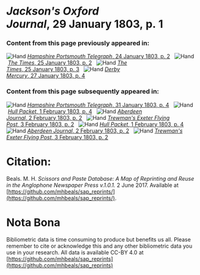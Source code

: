 # *Jackson's Oxford Journal*, 29 January 1803, p. 1  
  
### Content from this page previously appeared in:  
![Hand](http://scissorsandpaste.net/wp-content/uploads/2017/06/smallhandpointer.png) [*Hampshire Portsmouth Telegraph*, 24 January 1803, p. 2](https://mhbeals.github.io/sap_html/Hampshire-Portsmouth-Telegraph/Hampshire-Portsmouth-Telegraph-24-January-1803-p-2)  
![Hand](http://scissorsandpaste.net/wp-content/uploads/2017/06/smallhandpointer.png) [*The Times*, 25 January 1803, p. 2](https://mhbeals.github.io/sap_html/The-Times/The-Times-25-January-1803-p-2)  
![Hand](http://scissorsandpaste.net/wp-content/uploads/2017/06/smallhandpointer.png) [*The Times*, 25 January 1803, p. 3](https://mhbeals.github.io/sap_html/The-Times/The-Times-25-January-1803-p-3)  
![Hand](http://scissorsandpaste.net/wp-content/uploads/2017/06/smallhandpointer.png) [*Derby Mercury*, 27 January 1803, p. 4](https://mhbeals.github.io/sap_html/Derby-Mercury/Derby-Mercury-27-January-1803-p-4)  
  
### Content from this page subsequently appeared in:  
![Hand](http://scissorsandpaste.net/wp-content/uploads/2017/06/smallhandpointer.png) [*Hampshire Portsmouth Telegraph*, 31 January 1803, p. 4](https://mhbeals.github.io/sap_html/Hampshire-Portsmouth-Telegraph/Hampshire-Portsmouth-Telegraph-31-January-1803-p-4)  
![Hand](http://scissorsandpaste.net/wp-content/uploads/2017/06/smallhandpointer.png) [*Hull Packet*, 1 February 1803, p. 4](https://mhbeals.github.io/sap_html/Hull-Packet/Hull-Packet-1-February-1803-p-4)  
![Hand](http://scissorsandpaste.net/wp-content/uploads/2017/06/smallhandpointer.png) [*Aberdeen Journal*, 2 February 1803, p. 2](https://mhbeals.github.io/sap_html/Aberdeen-Journal/Aberdeen-Journal-2-February-1803-p-2)  
![Hand](http://scissorsandpaste.net/wp-content/uploads/2017/06/smallhandpointer.png) [*Trewman's Exeter Flying Post*, 3 February 1803, p. 2](https://mhbeals.github.io/sap_html/Trewman's-Exeter-Flying-Post/Trewman's-Exeter-Flying-Post-3-February-1803-p-2)  
![Hand](http://scissorsandpaste.net/wp-content/uploads/2017/06/smallhandpointer.png) [*Hull Packet*, 1 February 1803, p. 4](https://mhbeals.github.io/sap_html/Hull-Packet/Hull-Packet-1-February-1803-p-4)  
![Hand](http://scissorsandpaste.net/wp-content/uploads/2017/06/smallhandpointer.png) [*Aberdeen Journal*, 2 February 1803, p. 2](https://mhbeals.github.io/sap_html/Aberdeen-Journal/Aberdeen-Journal-2-February-1803-p-2)  
![Hand](http://scissorsandpaste.net/wp-content/uploads/2017/06/smallhandpointer.png) [*Trewman's Exeter Flying Post*, 3 February 1803, p. 2](https://mhbeals.github.io/sap_html/Trewman's-Exeter-Flying-Post/Trewman's-Exeter-Flying-Post-3-February-1803-p-2)  


# Citation: 

Beals. M. H. *Scissors and Paste Database: A Map of Reprinting and Reuse in the Anglophone Newspaper Press v.1.0.1.* 2 June 2017. Available at [https://github.com/mhbeals/sap_reprints/](https://github.com/mhbeals/sap_reprints/). 

# Nota Bona

Bibliometric data is time consuming to produce but benefits us all. Please remember to cite or acknowledge this and any other bibliometric data you use in your research. All data is available CC-BY 4.0 at [https://github.com/mhbeals/sap_reprints](https://github.com/mhbeals/sap_reprints)
